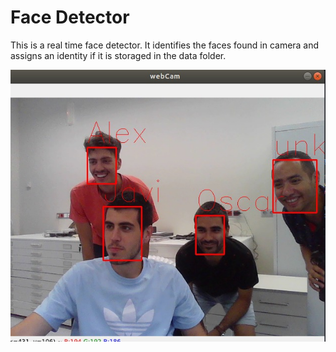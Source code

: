 # Face Detector

This is a real time face detector. It identifies the faces found in camera and assigns an identity if it is storaged in the data folder.

![Sample image](documentation/faces_detection.jpeg "Example")
